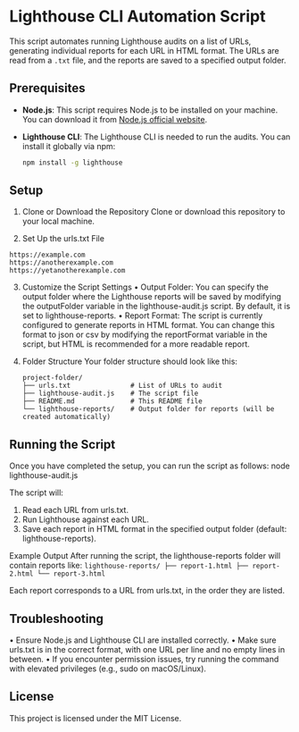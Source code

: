 # Lighthouse CLI Automation Script

This script automates running Lighthouse audits on a list of URLs, generating individual reports for each URL in HTML format. The URLs are read from a `.txt` file, and the reports are saved to a specified output folder.

## Prerequisites

- **Node.js**: This script requires Node.js to be installed on your machine. You can download it from [Node.js official website](https://nodejs.org/).
- **Lighthouse CLI**: The Lighthouse CLI is needed to run the audits. You can install it globally via npm:

  ```bash
  npm install -g lighthouse
  ```

## Setup
1. Clone or Download the Repository
Clone or download this repository to your local machine.

2. Set Up the urls.txt File
  ```
  https://example.com
  https://anotherexample.com
  https://yetanotherexample.com
  ```

3. Customize the Script Settings
•	Output Folder: You can specify the output folder where the Lighthouse reports will be saved by modifying the outputFolder variable in the lighthouse-audit.js script. By default, it is set to lighthouse-reports.
•	Report Format: The script is currently configured to generate reports in HTML format. You can change this format to json or csv by modifying the reportFormat variable in the script, but HTML is recommended for a more readable report.

4. Folder Structure
Your folder structure should look like this:
    ```
    project-folder/
    ├── urls.txt               # List of URLs to audit
    ├── lighthouse-audit.js    # The script file
    ├── README.md              # This README file
    └── lighthouse-reports/    # Output folder for reports (will be created automatically)
    ```

## Running the Script
Once you have completed the setup, you can run the script as follows: node lighthouse-audit.js

The script will:
1.	Read each URL from urls.txt.
2.	Run Lighthouse against each URL.
3.	Save each report in HTML format in the specified output folder (default: lighthouse-reports).

Example Output
After running the script, the lighthouse-reports folder will contain reports like:
    ```
    lighthouse-reports/
    ├── report-1.html
    ├── report-2.html
    └── report-3.html
    ```

Each report corresponds to a URL from urls.txt, in the order they are listed.

## Troubleshooting
•	Ensure Node.js and Lighthouse CLI are installed correctly.
•	Make sure urls.txt is in the correct format, with one URL per line and no empty lines in between.
•	If you encounter permission issues, try running the command with elevated privileges (e.g., sudo on macOS/Linux).

## License
This project is licensed under the MIT License.
